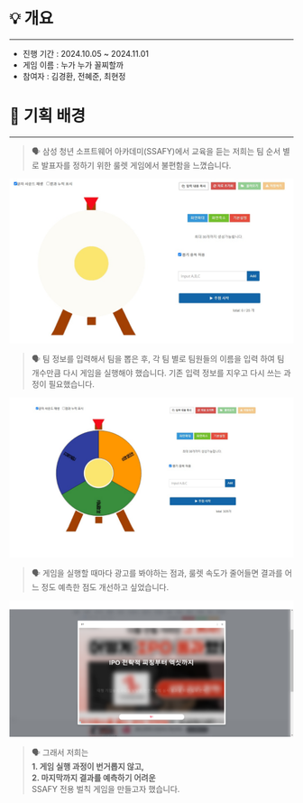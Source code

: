 # 💡 개요

---


- 진행 기간 : 2024.10.05 ~ 2024.11.01
- 게임 이름 : 누가 누가 꼴찌할까
- 참여자 : 김경환, 전혜준, 최현정

# 📄 기획 배경

---

> 🗣 삼성 청년 소프트웨어 아카데미(SSAFY)에서 교육을 듣는 저희는 팀 순서 별로 발표자를 정하기 위한 룰렛 게임에서 불편함을 느꼈습니다.

![roulette_game_img](img/README_img/roulette_game.jpg)

> 🗣 팀 정보를 입력해서 팀을 뽑은 후, 각 팀 별로 팀원들의 이름을 입력 하여 팀 개수만큼 다시 게임을 실행해야 했습니다. 기존 입력 정보를 지우고 다시 쓰는 과정이 필요했습니다.

![roulette_game_img](img/README_img/roulette_game2.jpg)

> 🗣 게임을 실행할 때마다 광고를 봐야하는 점과, 룰렛 속도가 줄어들면 결과를 어느 정도 예측한 점도 개선하고 싶었습니다.

![advertisement_img](img/README_img/advertisement.png)

> 🗣 그래서 저희는 <br> **1. 게임 실행 과정이 번거롭지 않고,** <br> **2. 마지막까지 결과를 예측하기 어려운** <br> SSAFY 전용 벌칙 게임을 만들고자 했습니다.
